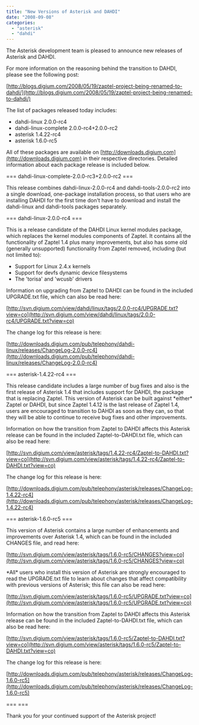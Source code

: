 ```yaml
---
title: "New Versions of Asterisk and DAHDI"
date: "2008-09-08"
categories: 
  - "asterisk"
  - "dahdi"
---
```


The Asterisk development team is pleased to announce new releases of Asterisk and DAHDI.

For more information on the reasoning behind the transition to DAHDI, please see the following post:

[http://blogs.digium.com/2008/05/19/zaptel-project-being-renamed-to-dahdi/](http://blogs.digium.com/2008/05/19/zaptel-project-being-renamed-to-dahdi/)

The list of packages released today includes:

- dahdi-linux 2.0.0-rc4
- dahdi-linux-complete 2.0.0-rc4+2.0.0-rc2
- asterisk 1.4.22-rc4
- asterisk 1.6.0-rc5

All of these packages are available on [http://downloads.digium.com](http://downloads.digium.com) in their respective directories. Detailed information about each package release is included below.

\=== dahdi-linux-complete-2.0.0-rc3+2.0.0-rc2 ===

This release combines dahdi-linux-2.0.0-rc4 and dahdi-tools-2.0.0-rc2 into a single download, one-package installation process, so that users who are installing DAHDI for the first time don't have to download and install the dahdi-linux and dahdi-tools packages separately.

\=== dahdi-linux-2.0.0-rc4 ===

This is a release candidate of the DAHDI Linux kernel modules package, which replaces the kernel modules components of Zaptel. It contains all the functionality of Zaptel 1.4 plus many improvements, but also has some old (generally unsupported) functionality from Zaptel removed, including (but not limited to):

- Support for Linux 2.4.x kernels
- Support for devfs dynamic device filesystems
- The 'torisa' and 'wcusb' drivers

Information on upgrading from Zaptel to DAHDI can be found in the included UPGRADE.txt file, which can also be read here:

[http://svn.digium.com/view/dahdi/linux/tags/2.0.0-rc4/UPGRADE.txt?view=co](http://svn.digium.com/view/dahdi/linux/tags/2.0.0-rc4/UPGRADE.txt?view=co)

The change log for this release is here:

[http://downloads.digium.com/pub/telephony/dahdi-linux/releases/ChangeLog-2.0.0-rc4](http://downloads.digium.com/pub/telephony/dahdi-linux/releases/ChangeLog-2.0.0-rc4)

\=== asterisk-1.4.22-rc4 ===

This release candidate includes a large number of bug fixes and also is the first release of Asterisk 1.4 that includes support for DAHDI, the package that is replacing Zaptel. This version of Asterisk can be built against \*either\* Zaptel or DAHDI, but since Zaptel 1.4.12 is the last release of Zaptel 1.4, users are encouraged to transition to DAHDI as soon as they can, so that they will be able to continue to receive bug fixes and other improvements.

Information on how the transition from Zaptel to DAHDI affects this Asterisk release can be found in the included Zaptel-to-DAHDI.txt file, which can also be read here:

[http://svn.digium.com/view/asterisk/tags/1.4.22-rc4/Zaptel-to-DAHDI.txt?view=co](http://svn.digium.com/view/asterisk/tags/1.4.22-rc4/Zaptel-to-DAHDI.txt?view=co)

The change log for this release is here:

[http://downloads.digium.com/pub/telephony/asterisk/releases/ChangeLog-1.4.22-rc4](http://downloads.digium.com/pub/telephony/asterisk/releases/ChangeLog-1.4.22-rc4)

\=== asterisk-1.6.0-rc5 ===

This version of Asterisk contains a large number of enhancements and improvements over Asterisk 1.4, which can be found in the included CHANGES file, and read here:

[http://svn.digium.com/view/asterisk/tags/1.6.0-rc5/CHANGES?view=co](http://svn.digium.com/view/asterisk/tags/1.6.0-rc5/CHANGES?view=co)

\*All\* users who install this version of Asterisk are strongly encouraged to read the UPGRADE.txt file to learn about changes that affect compatibility with previous versions of Asterisk; this file can also be read here:

[http://svn.digium.com/view/asterisk/tags/1.6.0-rc5/UPGRADE.txt?view=co](http://svn.digium.com/view/asterisk/tags/1.6.0-rc5/UPGRADE.txt?view=co)

Information on how the transition from Zaptel to DAHDI affects this Asterisk release can be found in the included Zaptel-to-DAHDI.txt file, which can also be read here:

[http://svn.digium.com/view/asterisk/tags/1.6.0-rc5/Zaptel-to-DAHDI.txt?view=co](http://svn.digium.com/view/asterisk/tags/1.6.0-rc5/Zaptel-to-DAHDI.txt?view=co)

The change log for this release is here:

[http://downloads.digium.com/pub/telephony/asterisk/releases/ChangeLog-1.6.0-rc5](http://downloads.digium.com/pub/telephony/asterisk/releases/ChangeLog-1.6.0-rc5)

\=== ===

Thank you for your continued support of the Asterisk project!
